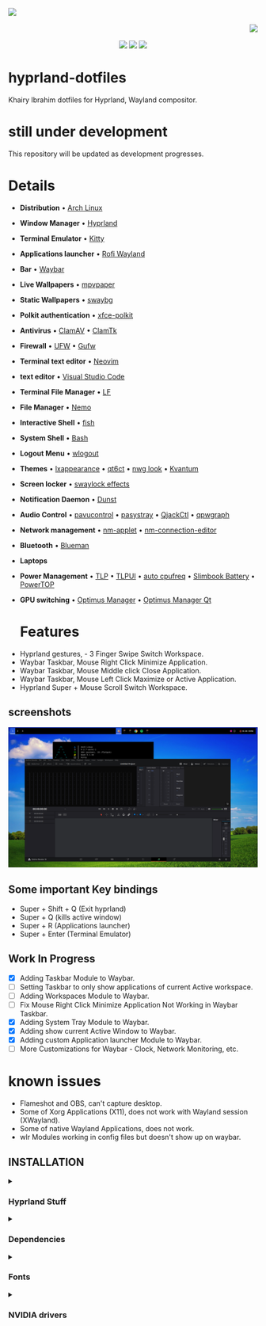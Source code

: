 
<p align="left">  <img width="250" src="https://github.com/KhairyIbrahim/hyprland-dotfiles/blob/main/gallery/archlinux-logo-light.png">  </p>   <p align="right">  <img width="250" src="https://github.com/KhairyIbrahim/hyprland-dotfil

es/blob/main/gallery/hyprland-logo-light.svg">  </p>


<div align="center">
<img src="https://img.shields.io/github/last-commit/KhairyIbrahim/hyprland-dotfiles?style=for-the-badge&logo=github&color=a6da95&logoColor=D9E0EE&labelColor=302D41"/>
<img src="https://img.shields.io/github/repo-size/KhairyIbrahim/hyprland-dotfiles?style=for-the-badge&logo=dropbox&color=7dc4e4&logoColor=D9E0EE&labelColor=302D41"/>
<img src="https://img.shields.io/github/stars/KhairyIbrahim/hyprland-dotfiles?style=for-the-badge&logo=powerpages&color=cba6f7&logoColor=D9E0EE&labelColor=302D41"/>
</div>



# hyprland-dotfiles
Khairy Ibrahim dotfiles for Hyprland, Wayland compositor.

# still under development
This repository will be updated as development progresses.


  # Details

* **Distribution** •  [Arch Linux](https://github.com/archlinux)
* **Window Manager** •  [Hyprland](https://github.com/hyprwm/Hyprland)
* **Terminal Emulator** •  [Kitty](https://github.com/kovidgoyal/kitty)
* **Applications launcher** •  [Rofi Wayland](https://github.com/lbonn/rofi)
* **Bar** •  [Waybar](https://github.com/Alexays/Waybar)
* **Live Wallpapers** •  [mpvpaper](https://github.com/GhostNaN/mpvpaper)
* **Static Wallpapers** •  [swaybg](https://github.com/swaywm/swaybg)
* **Polkit authentication** •  [xfce-polkit](https://github.com/ncopa/xfce-polkit)
* **Antivirus** •  [ClamAV](https://github.com/Cisco-Talos/clamav) • [ClamTk](https://github.com/dave-theunsub/clamtk)
* **Firewall** •  [UFW](https://archlinux.org/packages/community/any/ufw/) • [Gufw](https://github.com/costales/gufw)
* **Terminal text editor** •  [Neovim](https://github.com/neovim/neovim)
* **text editor** •  [Visual Studio Code](https://github.com/microsoft/vscode)
* **Terminal File Manager** •  [LF](https://github.com/gokcehan/lf)
* **File Manager** •  [Nemo](https://github.com/linuxmint/nemo)
* **Interactive Shell** •  [fish](https://github.com/fish-shell/fish-shell)
* **System Shell** •  [Bash](https://archlinux.org/packages/core/x86_64/bash/)
* **Logout Menu** •  [wlogout](https://github.com/ArtsyMacaw/wlogout)

* **Themes** •  [lxappearance](https://github.com/lxde/lxappearance) • [qt6ct](https://github.com/trialuser02/qt6ct) • [nwg look](https://github.com/nwg-piotr/nwg-look) • [Kvantum](https://github.com/tsujan/Kvantum)

* **Screen locker** •  [swaylock effects](https://github.com/mortie/swaylock-effects)
* **Notification Daemon** •  [Dunst](https://github.com/dunst-project/dunst)
* **Audio Control** •  [pavucontrol](https://github.com/pulseaudio/pavucontrol) • [pasystray](https://github.com/christophgysin/pasystray) • [QjackCtl](https://github.com/rncbc/qjackctl) • [qpwgraph](https://github.com/rncbc/qpwgraph)
* **Network management** •  [nm-applet](https://archlinux.org/packages/extra/x86_64/network-manager-applet/) • [nm-connection-editor](https://archlinux.org/packages/extra/x86_64/nm-connection-editor/)
* **Bluetooth** •  [Blueman](https://github.com/blueman-project/blueman)

* **Laptops**
* **Power Management** •  [TLP](https://github.com/linrunner/TLP) • [TLPUI](https://github.com/d4nj1/TLPUI) • [auto cpufreq](https://github.com/AdnanHodzic/auto-cpufreq) • [Slimbook Battery](https://github.com/Slimbook-Team/slimbookbattery) • [PowerTOP](https://github.com/fenrus75/powertop)
* **GPU switching** •  [Optimus Manager](https://github.com/Askannz/optimus-manager) • [Optimus Manager Qt](https://github.com/Shatur/optimus-manager-qt)

  

  # Features
- Hyprland gestures, - 3 Finger Swipe Switch Workspace.
- Waybar Taskbar, Mouse Right Click Minimize Application.
- Waybar Taskbar, Mouse Middle click Close Application.
- Waybar Taskbar, Mouse Left Click Maximize or Active Application.
- Hyprland Super + Mouse Scroll Switch Workspace.

## screenshots
![Screenshot](/gallery/1.png)


## Some important Key bindings
- Super + Shift + Q (Exit hyprland)
- Super + Q (kills active window)
- Super + R (Applications launcher)
- Super + Enter (Terminal Emulator)

## Work In Progress
- [x] Adding Taskbar Module to Waybar.
- [ ] Setting Taskbar to only show applications of current Active workspace.
- [ ] Adding Workspaces Module to Waybar.
- [ ] Fix Mouse Right Click Minimize Application Not Working in Waybar Taskbar.
- [x] Adding System Tray Module to Waybar.
- [x] Adding show current Active Window to Waybar.
- [x] Adding custom Application launcher Module to Waybar.
- [ ] More Customizations for Waybar - Clock, Network Monitoring, etc.

# known issues
- Flameshot and OBS, can't capture desktop.
- Some of Xorg Applications (X11), does not work with Wayland session (XWayland).
- Some of native Wayland Applications, does not work.
- wlr Modules working in config files but doesn't show up on waybar.


## INSTALLATION
<div align="left">

<details>
<summary><h3>Hyprland Stuff</h3></summary>

- Installation using yay

```sh
## Hyprland Stuff
yay -S hyprland xdg-desktop-portal-hyprland waybar swaync swww
rofi-lbonn-wayland-git 
```
</details>





<details>
<summary><h3>Dependencies</h3></summary>


- Installation using yay


```sh
yay -S ffmpegthumbnailer tumbler xorg-xwayland xwaylandvideobridge-cursor-mode-2-git
qt5-wayland qt5ct qt6-wayland qt6ct bluez bluez-utils blueman cliphist wl-clipboard 
alsa-utils
```
</details>







<details>
<summary><h3>Fonts</h3></summary>

- Installation using yay

```sh
## Dependencies
yay -S noto-fonts noto-fonts-cjk noto-fonts-emoji noto-fonts-extra ttf-noto-nerd
```
</details>




<details>
<summary><h3>NVIDIA drivers</h3></summary>

- Installation using yay

```sh
## Dependencies
yay -S nvidia-dkms nvidia-utils nvidia-settings libva libva-nvidia-driver 
```
</details>
